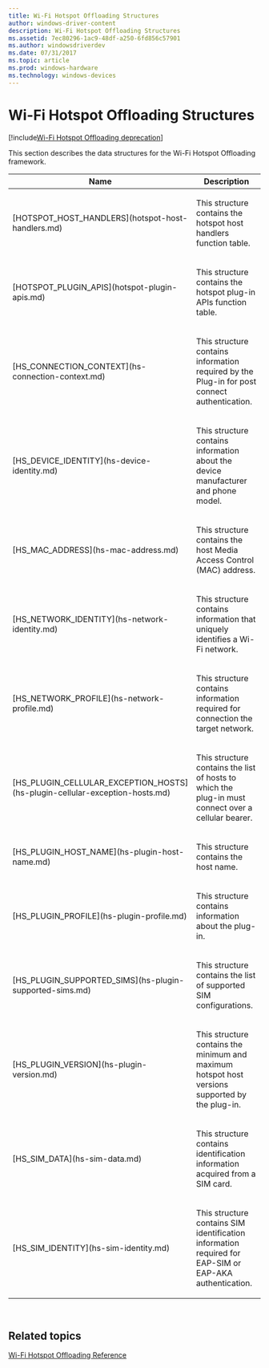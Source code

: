 ```yaml
---
title: Wi-Fi Hotspot Offloading Structures
author: windows-driver-content
description: Wi-Fi Hotspot Offloading Structures
ms.assetid: 7ec80296-1ac9-48df-a250-6fd856c57901
ms.author: windowsdriverdev
ms.date: 07/31/2017 
ms.topic: article
ms.prod: windows-hardware
ms.technology: windows-devices
---
```


# Wi-Fi Hotspot Offloading Structures

[!include[Wi-Fi Hotspot Offloading deprecation](wi-fi-hotspot-offloading-deprecation.md)]

This section describes the data structures for the Wi-Fi Hotspot Offloading framework.

<table>
<colgroup>
<col width="50%" />
<col width="50%" />
</colgroup>
<thead>
<tr class="header">
<th>Name</th>
<th>Description</th>
</tr>
</thead>
<tbody>
<tr class="odd">
<td><p>[HOTSPOT_HOST_HANDLERS](hotspot-host-handlers.md)</p></td>
<td><p>This structure contains the hotspot host handlers function table.</p></td>
</tr>
<tr class="even">
<td><p>[HOTSPOT_PLUGIN_APIS](hotspot-plugin-apis.md)</p></td>
<td><p>This structure contains the hotspot plug-in APIs function table.</p></td>
</tr>
<tr class="odd">
<td><p>[HS_CONNECTION_CONTEXT](hs-connection-context.md)</p></td>
<td><p>This structure contains information required by the Plug-in for post connect authentication.</p></td>
</tr>
<tr class="even">
<td><p>[HS_DEVICE_IDENTITY](hs-device-identity.md)</p></td>
<td><p>This structure contains information about the device manufacturer and phone model.</p></td>
</tr>
<tr class="odd">
<td><p>[HS_MAC_ADDRESS](hs-mac-address.md)</p></td>
<td><p>This structure contains the host Media Access Control (MAC) address.</p></td>
</tr>
<tr class="even">
<td><p>[HS_NETWORK_IDENTITY](hs-network-identity.md)</p></td>
<td><p>This structure contains information that uniquely identifies a Wi-Fi network.</p></td>
</tr>
<tr class="odd">
<td><p>[HS_NETWORK_PROFILE](hs-network-profile.md)</p></td>
<td><p>This structure contains information required for connection the target network.</p></td>
</tr>
<tr class="even">
<td><p>[HS_PLUGIN_CELLULAR_EXCEPTION_HOSTS](hs-plugin-cellular-exception-hosts.md)</p></td>
<td><p>This structure contains the list of hosts to which the plug-in must connect over a cellular bearer.</p></td>
</tr>
<tr class="odd">
<td><p>[HS_PLUGIN_HOST_NAME](hs-plugin-host-name.md)</p></td>
<td><p>This structure contains the host name.</p></td>
</tr>
<tr class="even">
<td><p>[HS_PLUGIN_PROFILE](hs-plugin-profile.md)</p></td>
<td><p>This structure contains information about the plug-in.</p></td>
</tr>
<tr class="odd">
<td><p>[HS_PLUGIN_SUPPORTED_SIMS](hs-plugin-supported-sims.md)</p></td>
<td><p>This structure contains the list of supported SIM configurations.</p></td>
</tr>
<tr class="even">
<td><p>[HS_PLUGIN_VERSION](hs-plugin-version.md)</p></td>
<td><p>This structure contains the minimum and maximum hotspot host versions supported by the plug-in.</p></td>
</tr>
<tr class="odd">
<td><p>[HS_SIM_DATA](hs-sim-data.md)</p></td>
<td><p>This structure contains identification information acquired from a SIM card.</p></td>
</tr>
<tr class="even">
<td><p>[HS_SIM_IDENTITY](hs-sim-identity.md)</p></td>
<td><p>This structure contains SIM identification information required for EAP-SIM or EAP-AKA authentication.</p></td>
</tr>
</tbody>
</table>

 

## Related topics
[Wi-Fi Hotspot Offloading Reference](wi-fi-hotspot-offloading-reference.md)  



